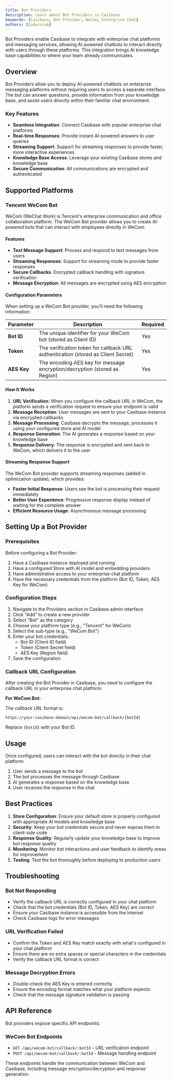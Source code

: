 ```yaml
---
title: Bot Providers
description: Learn about Bot Providers in Casibase
keywords: [Casibase, Bot Provider, WeCom, Enterprise Chat]
authors: [IsAurora6]
---
```


Bot Providers enable Casibase to integrate with enterprise chat platforms and messaging services, allowing AI-powered chatbots to interact directly with users through these platforms. This integration brings AI knowledge base capabilities to where your team already communicates.

## Overview

Bot Providers allow you to deploy AI-powered chatbots on enterprise messaging platforms without requiring users to access a separate interface. The bot can answer questions, provide information from your knowledge base, and assist users directly within their familiar chat environment.

### Key Features

- **Seamless Integration**: Connect Casibase with popular enterprise chat platforms
- **Real-time Responses**: Provide instant AI-powered answers to user queries
- **Streaming Support**: Support for streaming responses to provide faster, more interactive experiences
- **Knowledge Base Access**: Leverage your existing Casibase stores and knowledge base
- **Secure Communication**: All communications are encrypted and authenticated

## Supported Platforms

### Tencent WeCom Bot

WeCom (WeChat Work) is Tencent's enterprise communication and office collaboration platform. The WeCom Bot provider allows you to create AI-powered bots that can interact with employees directly in WeCom.

#### Features

- **Text Message Support**: Process and respond to text messages from users
- **Streaming Responses**: Support for streaming mode to provide faster responses
- **Secure Callbacks**: Encrypted callback handling with signature verification
- **Message Encryption**: All messages are encrypted using AES encryption

#### Configuration Parameters

When setting up a WeCom Bot provider, you'll need the following information:

| Parameter | Description | Required |
|-----------|-------------|----------|
| **Bot ID** | The unique identifier for your WeCom bot (stored as Client ID) | Yes |
| **Token** | The verification token for callback URL authentication (stored as Client Secret) | Yes |
| **AES Key** | The encoding AES key for message encryption/decryption (stored as Region) | Yes |

#### How It Works

1. **URL Verification**: When you configure the callback URL in WeCom, the platform sends a verification request to ensure your endpoint is valid
2. **Message Reception**: User messages are sent to your Casibase instance via encrypted callbacks
3. **Message Processing**: Casibase decrypts the message, processes it using your configured store and AI model
4. **Response Generation**: The AI generates a response based on your knowledge base
5. **Response Delivery**: The response is encrypted and sent back to WeCom, which delivers it to the user

#### Streaming Response Support

The WeCom Bot provider supports streaming responses (added in optimization update), which provides:

- **Faster Initial Response**: Users see the bot is processing their request immediately
- **Better User Experience**: Progressive response display instead of waiting for the complete answer
- **Efficient Resource Usage**: Asynchronous message processing

## Setting Up a Bot Provider

### Prerequisites

Before configuring a Bot Provider:

1. Have a Casibase instance deployed and running
2. Have a configured Store with AI model and embedding providers
3. Have administrative access to your enterprise chat platform
4. Have the necessary credentials from the platform (Bot ID, Token, AES Key for WeCom)

### Configuration Steps

1. Navigate to the Providers section in Casibase admin interface
2. Click "Add" to create a new provider
3. Select "Bot" as the category
4. Choose your platform type (e.g., "Tencent" for WeCom)
5. Select the sub-type (e.g., "WeCom Bot")
6. Enter your bot credentials:
   - Bot ID (Client ID field)
   - Token (Client Secret field)
   - AES Key (Region field)
7. Save the configuration

### Callback URL Configuration

After creating the Bot Provider in Casibase, you need to configure the callback URL in your enterprise chat platform:

**For WeCom Bot:**

The callback URL format is:

```text
https://your-casibase-domain/api/wecom-bot/callback/{botId}
```

Replace `{botId}` with your Bot ID.

## Usage

Once configured, users can interact with the bot directly in their chat platform:

1. User sends a message to the bot
2. The bot processes the message through Casibase
3. AI generates a response based on the knowledge base
4. User receives the response in the chat

## Best Practices

1. **Store Configuration**: Ensure your default store is properly configured with appropriate AI models and knowledge base
2. **Security**: Keep your bot credentials secure and never expose them in client-side code
3. **Response Quality**: Regularly update your knowledge base to improve bot response quality
4. **Monitoring**: Monitor bot interactions and user feedback to identify areas for improvement
5. **Testing**: Test the bot thoroughly before deploying to production users

## Troubleshooting

### Bot Not Responding

- Verify the callback URL is correctly configured in your chat platform
- Check that the bot credentials (Bot ID, Token, AES Key) are correct
- Ensure your Casibase instance is accessible from the internet
- Check Casibase logs for error messages

### URL Verification Failed

- Confirm the Token and AES Key match exactly with what's configured in your chat platform
- Ensure there are no extra spaces or special characters in the credentials
- Verify the callback URL format is correct

### Message Decryption Errors

- Double-check the AES Key is entered correctly
- Ensure the encoding format matches what your platform expects
- Check that the message signature validation is passing

## API Reference

Bot providers expose specific API endpoints:

### WeCom Bot Endpoints

- `GET /api/wecom-bot/callback/:botId` - URL verification endpoint
- `POST /api/wecom-bot/callback/:botId` - Message handling endpoint

These endpoints handle the communication between WeCom and Casibase, including message encryption/decryption and response generation.
